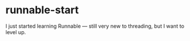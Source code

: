# runnable-start
I just started learning Runnable — still very new to threading, but I want to level up.
